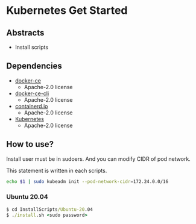 # Kubernetes Get Started

## Abstracts

* Install scripts

## Dependencies

* [docker-ce](https://github.com/docker/docker-ce)
  * Apache-2.0 license
* [docker-ce-cli](https://github.com/docker/cli)
  * Apache-2.0 license
* [containerd.io](https://github.com/containerd/containerd)
  * Apache-2.0 license
* [Kubernetes](https://github.com/kubernetes/kubernetes)
  * Apache-2.0 license

## How to use?

Install user must be in sudoers.
And you can modify CIDR of pod network.

This statement is written in each scripts.

````sh
echo $1 | sudo kubeadm init --pod-network-cidr=172.24.0.0/16
````

### Ubuntu 20.04

````bat
$ cd InstallScripts/Ubuntu-20.04
$ ./install.sh <sudo password>
````